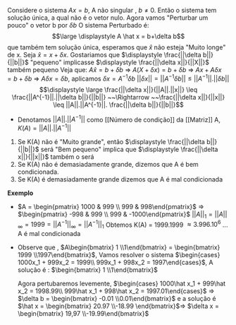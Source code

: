 Considere o sistema $\displaystyle Ax=b$, A não singular , $b \neq 0$. Então o sistema tem solução única, a qual não é o vetor nulo.
Agora vamos "Perturbar um pouco" o vetor b por $\delta b$ 
	O sistema Perturbado é:
	$$\large \displaystyle A \hat x = b+\delta b$$
	que também tem solução única, esperamos que $\hat x$ não esteja "Muito longe" de x. Seja $\hat x = x + \delta x$.
Gostariamos que $\displaystyle \frac{||\delta b||}{||b||}$ "pequeno" implicasse $\displaystyle \frac{||\delta x||}{||X||}$ também pequeno
Veja que:
$\displaystyle A \hat x = b + \delta b$ => $\displaystyle A(X+\delta x) = b + \delta b$ => $\displaystyle Ax + A \delta x = b + \delta b$ 
=> $\displaystyle A \delta x = \delta b$, aplicamos $\displaystyle \delta x = A^{-1}\delta b$
$\displaystyle ||\delta x|| = ||A^{-1}\delta b|| \leq ||A^{-1}||.||\delta b||$
$$\displaystyle \large \frac{||\delta x||}{||A||.||x||} \leq \frac{||A^{-1}||.||\delta b||}{||b||} ~~\Rightarrow ~~\frac{||\delta x||}{||x||} \leq ||A||.||A^{-1}||. \frac{||\delta b||}{||b||}$$

- Denotamos $||A||.||A^{-1}||$ como [[Número de condição]] da [[Matriz]] A, $K(A)=||A||.||A^{-1}||$
1) Se K(A) não é "Muito grande", então $\displaystyle \frac{||\delta b||}{||b||}$ será "Bem pequeno" implica que $\displaystyle \frac{||\delta x||}{||x||}$ também o será
2) Se K(A) não é demasiadamente grande, dizemos que A é bem condicionada.
3) Se K(A) é demasiadamente grande dizemos que A é mal condicionada

**Exemplo**
- $A = \begin{pmatrix} 1000 & 999 \\ 999 & 998\end{pmatrix}$ => $\begin{pmatrix} -998 & 999 \\ 999 & -1000\end{pmatrix}$ $||A||_1 = ||A||_\infty = 1999 = ||A^{-1}||_\infty=||A^{-1}||_1$
	Obtemos K(A) = 1999.1999 $\approx 3.996.10^6$ ... A é mal condicionada
- Observe que ,
	$A\begin{bmatrix} 1 \\1\end{bmatrix} = \begin{bmatrix} 1999 \\1997\end{bmatrix}$, Vamos resolver o sistema
	$\begin{cases} 1000x_1 + 999x_2 = 1999\\ 999x_1 + 998x_2 = 1997\end{cases}$, A solução é : $\begin{bmatrix} 1 \\1\end{bmatrix}$  
	
	Agora pertubaremos levemente,
	$\begin{cases} 1000\hat x_1 + 999\hat x_2 = 1998.99\\ 999\hat x_1 + 998\hat x_2 = 1997.01\end{cases}$ => $\delta b = \begin{bmatrix} -0.01 \\0.01\end{bmatrix}$  e a solução é $\hat x = \begin{bmatrix} 20.97 \\-18.99 \end{bmatrix}$=> $\delta x = \begin{bmatrix} 19,97 \\-19.99\end{bmatrix}$ 
	